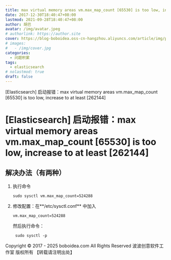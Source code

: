 ```yaml
---
title: max virtual memory areas vm.max_map_count [65530] is too low, increase to at least [262144]
date: 2017-12-30T18:40:47+08:00
lastmod: 2021-09-28T18:40:47+08:00
author: 胡巴
avatar: /img/avatar.jpeg
# authorlink: https://author.site
cover: https://blog-boboidea.oss-cn-hangzhou.aliyuncs.com/article/img/posts/max virtual memory areas vm.jpg
# images:
#   - /img/cover.jpg
categories:
  - 问题积累
tags:
  - elasticsearch
# nolastmod: true
draft: false
---
```


[Elasticsearch] 启动报错：max virtual memory areas vm.max_map_count [65530] is too low, increase to at least [262144]

<!--more-->

# [Elasticsearch] 启动报错：max virtual memory areas vm.max_map_count [65530] is too low, increase to at least [262144]

## 解决办法（有两种）

1. 执行命令

       sudo sysctl vm.max_map_count=524288

2. 修改配置：在**/etc/sysctl.conf** 中加入

       vm.max_map_count=524288

    然后执行命令：

        sudo sysctl -p

<!--declare-declare-->

Copyright &copy; 2017 - 2025 boboidea.com All Rights Reserved 波波创意软件工作室 版权所有 【转载请注明出处】
